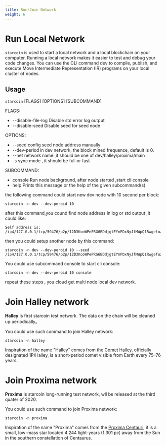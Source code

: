 ```yaml
---
title: Run/Join Network
weight: 6
---
```


# Run Local Network

`starcoin` is used to start a local network and a local blockchain on your computer. Running a local network makes it easier to test and debug your code changes. You can use the CLI command dev to compile, publish, and execute Move Intermediate Representation (IR) programs on your local cluster of nodes. 

## Usage

`starcoin` [FLAGS] [OPTIONS] [SUBCOMMAND]

FLAGS:
- --disable-file-log Disable std error log output
- --disable-seed Disable seed for seed node


OPTIONS:
- --seed config seed node address manually
- --dev-period in dev network, the block mined frequence, default is 0.
- --net network name ,it should be one of dev/halley/proxima/main
- -s sync mode , it should be full or fast

SUBCOMMAND:
- console Run node background, after node started ,start cli console
- help  Prints this message or the help of the given subcommand(s)


the following command could start new dev node with 10 second per block:

```
starcoin -n dev --dev-peroid 10 
```

after this command,you cound find node address in log or std output ,it could like:

```
Self address is: /ip4/127.0.0.1/tcp/59476/p2p/12D3KooWPePRG6BDdjgtEYmPDxNyJfMWpQ1Rwgefuz9eqksLfxJb
```

then you could setup another node by this command:

```
starcoin -n dev --dev-peroid 10 --seed /ip4/127.0.0.1/tcp/59476/p2p/12D3KooWPePRG6BDdjgtEYmPDxNyJfMWpQ1Rwgefuz9eqksLfxJb

```

You could use subcommand console to start cli console:

```
starcoin -n dev --dev-peroid 10 console
```

repeat these steps , you cloud get multi node local dev network.

# Join Halley network

**Halley** is first starcoin test network. The data on the chain will be cleaned up periodically。

You could use such command to join Halley network:
```
starcoin -n halley
```

Inspiration of the name "Halley" comes from the [Comet Halley](https://en.wikipedia.org/wiki/Halley%27s_Comet), officially designated 1P/Halley, is a short-period comet visible from Earth every 75–76 years.


# Join Proxima network

**Proxima** is starcoin long-running test network, wll be released at the third quater of 2020.

You could use such command to join Proxima network:
```
starcoin -n proxima
```

Inspiration of the name "Proxima" comes from the [Proxima Centauri](https://en.wikipedia.org/wiki/Proxima_Centauri), it is a small, low-mass star located 4.244 light-years (1.301 pc) away from the Sun in the southern constellation of Centaurus. 


